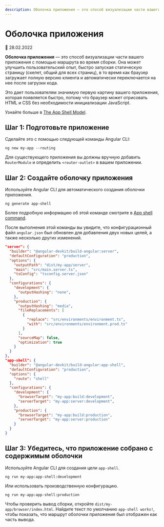 ```yaml
---
description: Оболочка приложения — это способ визуализации части вашего приложения с помощью маршрута во время сборки
---
```


# Оболочка приложения

:date: 28.02.2022

**Оболочка приложения** — это способ визуализации части вашего приложения с помощью маршрута во время сборки. Она может улучшить пользовательский опыт, быстро запуская статическую страницу (скелет, общий для всех страниц), в то время как браузер загружает полную версию клиента и автоматически переключается на нее после загрузки кода.

Это дает пользователям значимую первую картину вашего приложения, которая появляется быстро, потому что браузер может отрисовать HTML и CSS без необходимости инициализации JavaScript.

Узнайте больше в [The App Shell Model](https://developers.google.com/web/fundamentals/architecture/app-shell).

## Шаг 1: Подготовьте приложение

Сделайте это с помощью следующей команды Angular CLI:

```shell
ng new my-app --routing
```

Для существующего приложения вы должны вручную добавить `RouterModule` и определить `<router-outlet>` в вашем приложении.

## Шаг 2: Создайте оболочку приложения

Используйте Angular CLI для автоматического создания оболочки приложения.

```shell
ng generate app-shell
```

Более подробную информацию об этой команде смотрите в [App shell command](https://angular.io/cli/generate#app-shell-command).

После выполнения этой команды вы увидите, что конфигурационный файл `angular.json` был обновлен для добавления двух новых целей, а также несколько других изменений.

```json
"server": {
  "builder": "@angular-devkit/build-angular:server",
  "defaultConfiguration": "production",
  "options": {
    "outputPath": "dist/my-app/server",
    "main": "src/main.server.ts",
    "tsConfig": "tsconfig.server.json"
  },
  "configurations": {
    "development": {
      "outputHashing": "none",
    },
    "production": {
      "outputHashing": "media",
      "fileReplacements": [
        {
          "replace": "src/environments/environment.ts",
          "with": "src/environments/environment.prod.ts"
        }
      ],
      "sourceMap": false,
      "optimization": true
    }
  }
},
"app-shell": {
  "builder": "@angular-devkit/build-angular:app-shell",
  "defaultConfiguration": "production",
  "options": {
    "route": "shell"
  },
  "configurations": {
    "development": {
      "browserTarget": "my-app:build:development",
      "serverTarget": "my-app:server:development",
    },
    "production": {
      "browserTarget": "my-app:build:production",
      "serverTarget": "my-app:server:production"
    }
  }
}
```

## Шаг 3: Убедитесь, что приложение собрано с содержимым оболочки

Используйте Angular CLI для создания цели `app-shell`.

```shell
ng run my-app:app-shell:development
```

Или использовать производственную конфигурацию.

```shell
ng run my-app:app-shell:production
```

Чтобы проверить вывод сборки, откройте `dist/my-app/browser/index.html`. Найдите текст по умолчанию `app-shell works!`, чтобы показать, что маршрут оболочки приложения был отображен как часть вывода.

<!-- links -->

<!-- external links -->

<!-- end links -->
